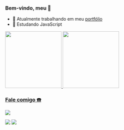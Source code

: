 ### Bem-vindo, meu 👋

- 🔭 Atualmente trabalhando em meu <a href="https://github.com/RicardoWegner/meuportfolio"> portfólio</a>
- 🌱 Estudando JavaScript

<a href="https://github.com/ricardowegner">
  <img height="180em" src="https://github-readme-stats.vercel.app/api?username=ricardowegner&show_icons=true&theme=dracula&include_all_commits=true&count_private=true"/>
  <img height="180em" src="https://github-readme-stats.vercel.app/api/top-langs/?username=ricardowegner&layout=compact&langs_count=7&theme=dracula"/>
</div>

### Fale comigo ☎️
<div> 
  <a href="https://www.instagram.com/ricwegner/" target="_blank"><img src="https://img.shields.io/badge/-Instagram-%23E4405F?style=for-the-badge&logo=instagram&logoColor=white" target="_blank"></a>
 
  <a href = "mailto:ricardowegner@hotmail.com"><img src="https://img.shields.io/badge/Microsoft_Outlook-0078D4?style=for-the-badge&logo=microsoft-outlook&logoColor=white" target="_blank"></a>
  <a href="https://www.linkedin.com/in/ricardowegner" target="_blank"><img src="https://img.shields.io/badge/-LinkedIn-%230077B5?style=for-the-badge&logo=linkedin&logoColor=white" target="_blank"></a> 
